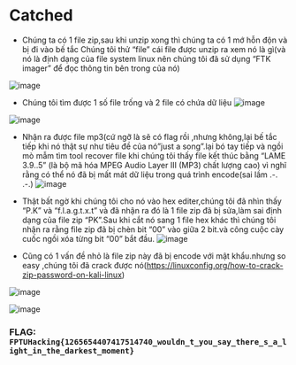 # Catched

- Chúng ta có 1 file zip,sau khi unzip xong thì chúng ta có 1 mớ hỗn độn và bị đi vào bế tắc
Chúng tôi thử “file” cái file được unzip ra xem nó là gì(và nó là định dạng của file system linux nên chúng tôi đã sử dụng “FTK imager” để đọc thông tin bên trong của nó)

![image](https://user-images.githubusercontent.com/95273832/175828481-eee6e6de-c263-4129-85c8-815044fa3d37.png)

- Chúng tôi tìm được 1 số file trống và 2 file có chứa dữ liệu
![image](https://user-images.githubusercontent.com/95273832/175828473-4db1f6b8-1329-41b6-9a33-e574e668ffc1.png)

![image](https://user-images.githubusercontent.com/95273832/175828465-cb4e9cca-776c-424a-938a-9c54aa494679.png)

- Nhận ra được file mp3(cứ ngỡ là sẽ có flag rồi ,nhưng không,lại bế tắc tiếp khi nó thật sự như tiêu đề của nó”just a song”.lại bó tay tiếp và ngồi mò mẫm tìm  tool recover file khi chúng tôi thấy file kết thúc bằng “LAME 3.9..5” (là bộ mã hóa MPEG Audio Layer III (MP3) chất lượng cao) vì nghĩ rằng có thể nó đã bị mất mát dữ liệu trong quá trình encode(sai lầm  .-. .-.)
![image](https://user-images.githubusercontent.com/95273832/175828453-24310a50-83bd-4cb9-8041-752f435320ad.png)

- Thật bất ngờ khi chúng tôi cho nó vào hex editer,chúng tôi đã nhìn thấy “P.K” và “f.l.a.g.t.x.t”
và đã nhận ra đó là 1 file zip đã bị sửa,làm sai định dạng của file zip “PK”.Sau khi cắt nó sang 1 file hex khác thì chúng tôi nhận ra rằng file zip đã bị chèn bit “00” vào giữa 2 bit.và công cuộc cày cuốc ngồi xóa từng bit “00” bắt đầu.
![image](https://user-images.githubusercontent.com/95273832/175828449-0cf9d8cb-0c5a-4977-80eb-7546c7b975e2.png)

- Cũng có 1 vấn đề nhỏ là file zip này đã bị encode với mật khẩu.nhưng so easy ,chúng tôi đã crack được nó(https://linuxconfig.org/how-to-crack-zip-password-on-kali-linux)

![image](https://user-images.githubusercontent.com/95273832/175828441-eea4f1ef-c00c-403b-8961-98afdb7f4113.png)

![image](https://user-images.githubusercontent.com/95273832/175828436-8bb76bf4-a3fc-4895-8019-d0eae7e1eb1c.png)


### FLAG: `FPTUHacking{1265654407417514740_wouldn_t_you_say_there_s_a_light_in_the_darkest_moment}`
